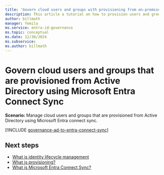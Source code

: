 ```yaml
---
title: 'Govern cloud users and groups with provisioning from on-premises and Entra Connect Sync'
description: This article a tutorial on how to provision users and groups using connect sync.
author: billmath
manager: femila
ms.service: entra-id-governance
ms.topic: conceptual
ms.date: 12/30/2024
ms.subservice:
ms.author: billmath
---
```


# Govern cloud users and groups that are provisioned from Active Directory using Microsoft Entra Connect Sync

**Scenario:** Manage cloud users and groups that are provisioned from Active Directory using Microsoft Entra connect sync.


[!INCLUDE [governance-ad-to-entra-connect-sync](~/includes/governance/governance-active-directory-to-entra-connect-sync.md)]



## Next steps 
- [What is identity lifecycle management](~/id-governance/what-is-identity-lifecycle-management.md)
- [What is provisioning?](~/id-governance/what-is-provisioning.md)
- [What is Microsoft Entra Connect Sync?](~/identity/hybrid/connect/whatis-azure-ad-connect-v2.md)